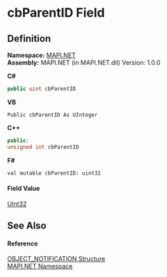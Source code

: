 # cbParentID Field




## Definition
**Namespace:** <a href="5bef4637-66f8-16d4-e5f4-4d0da57a1538.md">MAPI.NET</a>  
**Assembly:** MAPI.NET (in MAPI.NET.dll) Version: 1.0.0

**C#**
``` C#
public uint cbParentID
```
**VB**
``` VB
Public cbParentID As UInteger
```
**C++**
``` C++
public:
unsigned int cbParentID
```
**F#**
``` F#
val mutable cbParentID: uint32
```



#### Field Value
<a href="https://learn.microsoft.com/dotnet/api/system.uint32" target="_blank" rel="noopener noreferrer">UInt32</a>

## See Also


#### Reference
<a href="3bd32534-061c-3006-0ac9-bea37bc973cf.md">OBJECT_NOTIFICATION Structure</a>  
<a href="5bef4637-66f8-16d4-e5f4-4d0da57a1538.md">MAPI.NET Namespace</a>  
